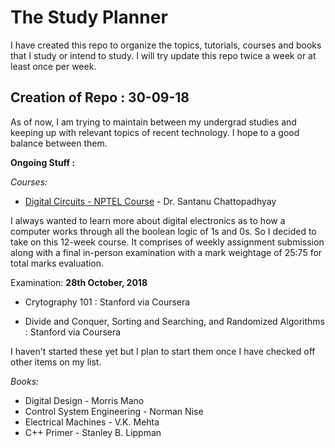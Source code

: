 # The Study Planner

I have created this repo to organize the topics, tutorials, courses and books that I study or intend to study. I will try update this repo twice a week or at least once per week.   

## Creation of Repo : 30-09-18

As of now, I am trying to maintain between my undergrad studies and keeping up with relevant topics of recent technology. I hope to a good balance between them.

**Ongoing Stuff :**

*Courses:*

* [Digital Circuits - NPTEL Course](https://onlinecourses.nptel.ac.in/noc18_ee33/preview) - Dr. Santanu Chattopadhyay

I always wanted to learn more about digital electronics as to how a computer works through all the boolean logic of 1s and 0s. So I decided to take on this 12-week course. It comprises of weekly assignment submission along with a final in-person examination with a mark weightage of 25:75 for total marks evaluation.

Examination: **28th October, 2018**

* Crytography 101 : Stanford via Coursera

* Divide and Conquer, Sorting and Searching, and Randomized Algorithms : Stanford via Coursera

I haven't started these yet but I plan to start them once I have checked off other items on my list.

*Books:*

* Digital Design - Morris Mano
* Control System Engineering - Norman Nise
* Electrical Machines - V.K. Mehta
* C++ Primer - Stanley B. Lippman

